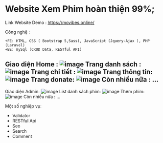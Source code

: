 
# Website Xem Phim hoàn thiện 99%;
Link Website Demo : https://movibes.online/

Công nghệ : 

    +FE: HTML, CSS ( Bootstrap 5,Sass), JavaScript (Jquery-Ajax ), PHP (Laravel) 
    +BE: mySql (CRUD Data, RESTful API)

Giao diện Home :
![image](https://user-images.githubusercontent.com/107352059/218783158-5dc2d742-c8f6-4214-90f0-4e1e07ceeed1.png)
Trang danh sách :
![image](https://user-images.githubusercontent.com/107352059/226116989-c75bc64d-664e-469e-b13a-307a996d9905.png)
Trang chi tiết : 
![image](https://user-images.githubusercontent.com/107352059/226117007-1142b09e-f2a4-49a3-921b-4f2ec02d75b2.png)
Trang thông tin: ![image](https://user-images.githubusercontent.com/107352059/226117026-352c2604-3248-405b-bb44-fb505d82fb51.png)
Trang donate: 
![image](https://user-images.githubusercontent.com/107352059/226117044-ce0a0de5-b214-4fe9-8e58-09b3891e4a93.png)
Còn nhiều nữa : ...
----------------------------------------------------------------------------------------------------------------------------------
Giao diện Admin: 
![image](https://user-images.githubusercontent.com/107352059/226117081-901dacb2-41d0-42e0-8342-f5cca3ae0f09.png)
List danh sách phim: 
![image](https://user-images.githubusercontent.com/107352059/226117094-f3fa88ea-3649-44cd-a604-3ffd84b09107.png)
Thêm phim:
![image](https://user-images.githubusercontent.com/107352059/226117121-e8d3ec62-9943-45ad-a497-ee7c42591ee3.png)
Còn nhiều nữa : ...

Một số nghiệp vụ:
  <ul>
      <li>Validator</li>
      <li>RESTful Api</li>
      <li>Seo</li>
      <li>Search</li>
      <li>Comment</li>
 </ul>


